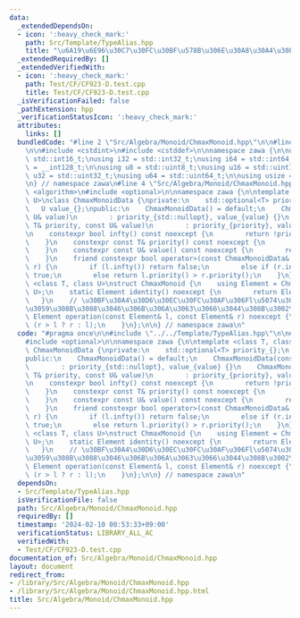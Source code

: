 ```yaml
---
data:
  _extendedDependsOn:
  - icon: ':heavy_check_mark:'
    path: Src/Template/TypeAlias.hpp
    title: "\u6A19\u6E96\u30C7\u30FC\u30BF\u578B\u306E\u30A8\u30A4\u30EA\u30A2\u30B9"
  _extendedRequiredBy: []
  _extendedVerifiedWith:
  - icon: ':heavy_check_mark:'
    path: Test/CF/CF923-D.test.cpp
    title: Test/CF/CF923-D.test.cpp
  _isVerificationFailed: false
  _pathExtension: hpp
  _verificationStatusIcon: ':heavy_check_mark:'
  attributes:
    links: []
  bundledCode: "#line 2 \"Src/Algebra/Monoid/ChmaxMonoid.hpp\"\n\n#line 2 \"Src/Template/TypeAlias.hpp\"\
    \n\n#include <cstdint>\n#include <cstddef>\n\nnamespace zawa {\n\nusing i16 =\
    \ std::int16_t;\nusing i32 = std::int32_t;\nusing i64 = std::int64_t;\nusing i128\
    \ = __int128_t;\n\nusing u8 = std::uint8_t;\nusing u16 = std::uint16_t;\nusing\
    \ u32 = std::uint32_t;\nusing u64 = std::uint64_t;\n\nusing usize = std::size_t;\n\
    \n} // namespace zawa\n#line 4 \"Src/Algebra/Monoid/ChmaxMonoid.hpp\"\n\n#include\
    \ <algorithm>\n#include <optional>\n\nnamespace zawa {\n\ntemplate <class T, class\
    \ U>\nclass ChmaxMonoidData {\nprivate:\n    std::optional<T> priority_{};\n \
    \   U value_{};\npublic:\n    ChmaxMonoidData() = default;\n    ChmaxMonoidData(const\
    \ U& value)\n        : priority_{std::nullopt}, value_{value} {}\n    ChmaxMonoidData(const\
    \ T& priority, const U& value)\n        : priority_{priority}, value_{value} {}\n\
    \n    constexpr bool infty() const noexcept {\n        return !priority_.has_value();\n\
    \    }\n    constexpr const T& priority() const noexcept {\n        return priority_.value();\n\
    \    }\n    constexpr const U& value() const noexcept {\n        return value_;\n\
    \    }\n    friend constexpr bool operator>(const ChmaxMonoidData& l, const ChmaxMonoidData&\
    \ r) {\n        if (l.infty()) return false;\n        else if (r.infty()) return\
    \ true;\n        else return l.priority() > r.priority();\n    }\n};\n\ntemplate\
    \ <class T, class U>\nstruct ChmaxMonoid {\n    using Element = ChmaxMonoidData<T,\
    \ U>;\n    static Element identity() noexcept {\n        return Element{};\n \
    \   }\n    // \u30BF\u30A4\u30D6\u30EC\u30FC\u30AF\u306Fl\u5074\u3092\u512A\u5148\
    \u3059\u308B\u3088\u3046\u306B\u306A\u3063\u3066\u3044\u308B\u3002\n    static\
    \ Element operation(const Element& l, const Element& r) noexcept {\n        return\
    \ (r > l ? r : l);\n    }\n};\n\n} // namespace zawa\n"
  code: "#pragma once\n\n#include \"../../Template/TypeAlias.hpp\"\n\n#include <algorithm>\n\
    #include <optional>\n\nnamespace zawa {\n\ntemplate <class T, class U>\nclass\
    \ ChmaxMonoidData {\nprivate:\n    std::optional<T> priority_{};\n    U value_{};\n\
    public:\n    ChmaxMonoidData() = default;\n    ChmaxMonoidData(const U& value)\n\
    \        : priority_{std::nullopt}, value_{value} {}\n    ChmaxMonoidData(const\
    \ T& priority, const U& value)\n        : priority_{priority}, value_{value} {}\n\
    \n    constexpr bool infty() const noexcept {\n        return !priority_.has_value();\n\
    \    }\n    constexpr const T& priority() const noexcept {\n        return priority_.value();\n\
    \    }\n    constexpr const U& value() const noexcept {\n        return value_;\n\
    \    }\n    friend constexpr bool operator>(const ChmaxMonoidData& l, const ChmaxMonoidData&\
    \ r) {\n        if (l.infty()) return false;\n        else if (r.infty()) return\
    \ true;\n        else return l.priority() > r.priority();\n    }\n};\n\ntemplate\
    \ <class T, class U>\nstruct ChmaxMonoid {\n    using Element = ChmaxMonoidData<T,\
    \ U>;\n    static Element identity() noexcept {\n        return Element{};\n \
    \   }\n    // \u30BF\u30A4\u30D6\u30EC\u30FC\u30AF\u306Fl\u5074\u3092\u512A\u5148\
    \u3059\u308B\u3088\u3046\u306B\u306A\u3063\u3066\u3044\u308B\u3002\n    static\
    \ Element operation(const Element& l, const Element& r) noexcept {\n        return\
    \ (r > l ? r : l);\n    }\n};\n\n} // namespace zawa\n"
  dependsOn:
  - Src/Template/TypeAlias.hpp
  isVerificationFile: false
  path: Src/Algebra/Monoid/ChmaxMonoid.hpp
  requiredBy: []
  timestamp: '2024-02-10 00:53:33+09:00'
  verificationStatus: LIBRARY_ALL_AC
  verifiedWith:
  - Test/CF/CF923-D.test.cpp
documentation_of: Src/Algebra/Monoid/ChmaxMonoid.hpp
layout: document
redirect_from:
- /library/Src/Algebra/Monoid/ChmaxMonoid.hpp
- /library/Src/Algebra/Monoid/ChmaxMonoid.hpp.html
title: Src/Algebra/Monoid/ChmaxMonoid.hpp
---
```

